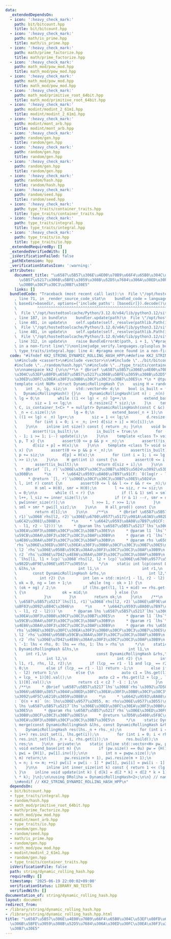 ```yaml
---
data:
  _extendedDependsOn:
  - icon: ':heavy_check_mark:'
    path: bit/bitcount.hpp
    title: bit/bitcount.hpp
  - icon: ':heavy_check_mark:'
    path: math/is_prime.hpp
    title: math/is_prime.hpp
  - icon: ':heavy_check_mark:'
    path: math/prime_factorize.hpp
    title: math/prime_factorize.hpp
  - icon: ':heavy_check_mark:'
    path: math_mod/pow_mod.hpp
    title: math_mod/pow_mod.hpp
  - icon: ':heavy_check_mark:'
    path: math_mod/pow_mod.hpp
    title: math_mod/pow_mod.hpp
  - icon: ':heavy_check_mark:'
    path: math_mod/primitive_root_64bit.hpp
    title: math_mod/primitive_root_64bit.hpp
  - icon: ':heavy_check_mark:'
    path: modint/modint_2_61m1.hpp
    title: modint/modint_2_61m1.hpp
  - icon: ':heavy_check_mark:'
    path: modint/mont_arb.hpp
    title: modint/mont_arb.hpp
  - icon: ':heavy_check_mark:'
    path: random/gen.hpp
    title: random/gen.hpp
  - icon: ':heavy_check_mark:'
    path: random/gen.hpp
    title: random/gen.hpp
  - icon: ':heavy_check_mark:'
    path: random/gen.hpp
    title: random/gen.hpp
  - icon: ':heavy_check_mark:'
    path: random/hash.hpp
    title: random/hash.hpp
  - icon: ':heavy_check_mark:'
    path: random/seed.hpp
    title: random/seed.hpp
  - icon: ':heavy_check_mark:'
    path: type_traits/container_traits.hpp
    title: type_traits/container_traits.hpp
  - icon: ':heavy_check_mark:'
    path: type_traits/integral.hpp
    title: type_traits/integral.hpp
  - icon: ':heavy_check_mark:'
    path: type_traits/io.hpp
    title: type_traits/io.hpp
  _extendedRequiredBy: []
  _extendedVerifiedWith: []
  _isVerificationFailed: false
  _pathExtension: hpp
  _verificationStatusIcon: ':warning:'
  attributes:
    document_title: "\u6587\u5B57\u306E\u4E00\u70B9\u66F4\u65B0\u304C\u53EF\u80FD\u6587\
      \u5B57\u5217\u306B\u5BFE\u3059\u308B\u52D5\u7684\u306A\u30ED\u30FC\u30EA\u30F3\
      \u30B0\u30CF\u30C3\u30B7\u30E5"
    links: []
  bundledCode: "Traceback (most recent call last):\n  File \"/opt/hostedtoolcache/Python/3.12.0/x64/lib/python3.12/site-packages/onlinejudge_verify/documentation/build.py\"\
    , line 71, in _render_source_code_stat\n    bundled_code = language.bundle(stat.path,\
    \ basedir=basedir, options={'include_paths': [basedir]}).decode()\n          \
    \         ^^^^^^^^^^^^^^^^^^^^^^^^^^^^^^^^^^^^^^^^^^^^^^^^^^^^^^^^^^^^^^^^^^^^^^^^^^^^^^^^^\n\
    \  File \"/opt/hostedtoolcache/Python/3.12.0/x64/lib/python3.12/site-packages/onlinejudge_verify/languages/cplusplus.py\"\
    , line 187, in bundle\n    bundler.update(path)\n  File \"/opt/hostedtoolcache/Python/3.12.0/x64/lib/python3.12/site-packages/onlinejudge_verify/languages/cplusplus_bundle.py\"\
    , line 401, in update\n    self.update(self._resolve(pathlib.Path(included), included_from=path))\n\
    \  File \"/opt/hostedtoolcache/Python/3.12.0/x64/lib/python3.12/site-packages/onlinejudge_verify/languages/cplusplus_bundle.py\"\
    , line 401, in update\n    self.update(self._resolve(pathlib.Path(included), included_from=path))\n\
    \  File \"/opt/hostedtoolcache/Python/3.12.0/x64/lib/python3.12/site-packages/onlinejudge_verify/languages/cplusplus_bundle.py\"\
    , line 312, in update\n    raise BundleErrorAt(path, i + 1, \"#pragma once found\
    \ in a non-first line\")\nonlinejudge_verify.languages.cplusplus_bundle.BundleErrorAt:\
    \ type_traits/integral.hpp: line 4: #pragma once found in a non-first line\n"
  code: "#ifndef KK2_STRING_DYNAMIC_ROLLING_HASH_HPP\n#define KK2_STRING_DYNAMIC_ROLLING_HASH_HPP\n\
    \n#include <cassert>\n#include <vector>\n\n#include \"../bit/bitcount.hpp\"\n\
    #include \"../random/hash.hpp\"\n#include \"../type_traits/container_traits.hpp\"\
    \n\nnamespace kk2 {\n\n/**\n * @brief \u6587\u5B57\u306E\u4E00\u70B9\u66F4\u65B0\
    \u304C\u53EF\u80FD\u6587\u5B57\u5217\u306B\u5BFE\u3059\u308B\u52D5\u7684\u306A\
    \u30ED\u30FC\u30EA\u30F3\u30B0\u30CF\u30C3\u30B7\u30E5\n *\n * @tparam NUM\n */\n\
    template <int NUM> struct DynamicRollingHash {\n    using H = random::Hash<NUM>;\n\
    \    int _n, lg, siz;\n    std::vector<H> d;\n    bool is_built = false;\n\n \
    \   DynamicRollingHash() {}\n    DynamicRollingHash(int n) : _n(n) {\n       \
    \ lg = 0;\n        while ((1 << lg) < _n) lg++;\n        extend_base(lg + 1);\n\
    \        siz = 1 << lg;\n        d.resize(2 * siz);\n    }\n    template <class\
    \ C, is_container_t<C> * = nullptr> DynamicRollingHash(const C &c) {\n       \
    \ _n = c.size();\n        lg = 0;\n        extend_base(_n + 1);\n        while\
    \ ((1 << lg) < _n) lg++;\n        siz = 1 << lg;\n        d.resize(2 * siz);\n\
    \        for (int i = 0; i < _n; i++) d[siz + i] = H(c[i]);\n        build();\n\
    \    }\n\n    inline int size() const { return _n; }\n\n    void build() {\n \
    \       assert(!is_built);\n        is_built = true;\n        for (int i = siz\
    \ - 1; i >= 1; i--) update(i);\n    }\n\n    template <class T> void init_set(int\
    \ p, T x) {\n        assert(0 <= p && p < _n);\n        assert(!is_built);\n \
    \       d[siz + p] = H(x);\n    }\n\n    template <class T> void set(int p, T\
    \ x) {\n        assert(0 <= p && p < _n);\n        assert(is_built);\n       \
    \ p += siz;\n        d[p] = H(x);\n        for (int i = 1; i <= lg; i++) update(p\
    \ >> i);\n    }\n\n    H get(int i) const {\n        assert(0 <= i && i < _n);\n\
    \        assert(is_built);\n        return d[siz + i];\n    }\n\n    /**\n   \
    \  * @brief `[l, r)`\u306E\u30CF\u30C3\u30B7\u30E5\u5024\u3092\u53D6\u5F97\u3059\
    \u308B\n     *\n     * \u6642\u9593\u8A08\u7B97\u91CF: `O(log(r - l))`\n     *\n\
    \     * @return `[l, r)`\u306E\u30CF\u30C3\u30B7\u30E5\u5024\n     */\n    H get(int\
    \ l, int r) const {\n        assert(0 <= l && l <= r && r <= _n);\n        assert(is_built);\n\
    \        H sml = H(0), smr = H(0);\n        l += siz, r += siz;\n        int l_siz\
    \ = 0;\n\n        while (l < r) {\n            if (l & 1) sml = sml + d[l] * pw[l_siz],\
    \ l++, l_siz += inner_size(l);\n            if (r & 1) --r, smr = d[r] + smr *\
    \ pw[inner_size(r)];\n            l >>= 1, r >>= 1;\n        }\n        return\
    \ sml + smr * pwi[l_siz];\n    }\n\n    H all_prod() const {\n        assert(is_built);\n\
    \        return d[1];\n    }\n\n    /**\n     * @brief \u6587\u5B57\u5217`lhs[l1,\
    \ r1)`\u3068`rhs[l2, r2)`\u306E\u6700\u9577\u5171\u901A\u63A5\u982D\u8F9E\u3092\
    \u6C42\u3081\u308B\n     *\n     * \u6642\u9593\u8A08\u7B97\u91CF: `O(log^2(min(r1\
    \ - l1, r2 - l2)))`\n     * @param lhs \u6587\u5B57\u5217`lhs`\u306E\u30ED\u30FC\
    \u30EA\u30F3\u30B0\u30CF\u30C3\u30B7\u30E5\n     * @param l1 `lhs`\u306E\u958B\
    \u59CB\u30A4\u30F3\u30C7\u30C3\u30AF\u30B9\n     * @param r1 `lhs`\u306E\u7D42\
    \u4E86\u30A4\u30F3\u30C7\u30C3\u30AF\u30B9\n     * @param rhs \u6587\u5B57\u5217\
    `rhs`\u306E\u30ED\u30FC\u30EA\u30F3\u30B0\u30CF\u30C3\u30B7\u30E5\n     * @param\
    \ l2 `rhs`\u306E\u958B\u59CB\u30A4\u30F3\u30C7\u30C3\u30AF\u30B9\n     * @param\
    \ r2 `rhs`\u306E\u7D42\u4E86\u30A4\u30F3\u30C7\u30C3\u30AF\u30B9\n     * @return\
    \ `lhs[l1, l1 + lcp)`\u3068`rhs[l2, l2 + lcp)`\u306E\u6700\u9577\u5171\u901A\u63A5\
    \u982D\u8F9E\u306E\u9577\u3055\n     */\n    static int lcp(const DynamicRollingHash\
    \ &lhs,\n                   int l1,\n                   int r1,\n            \
    \       const DynamicRollingHash &rhs,\n                   int l2,\n         \
    \          int r2) {\n        int len = std::min(r1 - l1, r2 - l2);\n        int\
    \ ok = 0, ng = len + 1;\n        while (ng - ok > 1) {\n            int mid =\
    \ (ok + ng) / 2;\n            if (lhs.get(l1, l1 + mid) == rhs.get(l2, l2 + mid))\
    \ {\n                ok = mid;\n            } else {\n                ng = mid;\n\
    \            }\n        }\n        return ok;\n    }\n\n    /**\n     * @brief\
    \ \u6587\u5B57\u5217`lhs[l1, r1)`\u3068`rhs[l2, r2)`\u306E\u8F9E\u66F8\u9806\u6BD4\
    \u8F03\u3092\u884C\u3046\n     *\n     * \u6642\u9593\u8A08\u7B97\u91CF: `O(log^2(min(r1\
    \ - l1, r2 - l2)))`\n     * @param lhs \u6587\u5B57\u5217`lhs`\u306E\u30ED\u30FC\
    \u30EA\u30F3\u30B0\u30CF\u30C3\u30B7\u30E5\n     * @param l1 `lhs`\u306E\u958B\
    \u59CB\u30A4\u30F3\u30C7\u30C3\u30AF\u30B9\n     * @param r1 `lhs`\u306E\u7D42\
    \u4E86\u30A4\u30F3\u30C7\u30C3\u30AF\u30B9\n     * @param rhs \u6587\u5B57\u5217\
    `rhs`\u306E\u30ED\u30FC\u30EA\u30F3\u30B0\u30CF\u30C3\u30B7\u30E5\n     * @param\
    \ l2 `rhs`\u306E\u958B\u59CB\u30A4\u30F3\u30C7\u30C3\u30AF\u30B9\n     *  @param\
    \ r2 `rhs`\u306E\u7D42\u4E86\u30A4\u30F3\u30C7\u30C3\u30AF\u30B9\n     * @return\
    \ `-1: lhs < rhs, 0: lhs == rhs, 1: lhs > rhs`\n     */\n    static int strcmp(const\
    \ DynamicRollingHash &lhs,\n                      int l1,\n                  \
    \    int r1,\n                      const DynamicRollingHash &rhs,\n         \
    \             int l2,\n                      int r2) {\n        int lcp_ = lcp(lhs,\
    \ l1, r1, rhs, l2, r2);\n        if (lcp_ == r1 - l1 and lcp_ == r2 - l2) return\
    \ 0;\n        else if (lcp_ == r1 - l1) return -1;\n        else if (lcp_ == r2\
    \ - l2) return 1;\n        else {\n            auto c1 = lhs.get(l1 + lcp_, l1\
    \ + lcp_ + 1)[0].val();\n            auto c2 = rhs.get(l2 + lcp_, l2 + lcp_ +\
    \ 1)[0].val();\n            return c1 < c2 ? -1 : 1;\n        }\n    }\n\n   \
    \ /**\n     * @brief \u6587\u5B57\u5217`lhs`\u3068`rhs`\u3092\u7D50\u5408\u3057\
    \u3066\u65B0\u3057\u3044\u30ED\u30FC\u30EA\u30F3\u30B0\u30CF\u30C3\u30B7\u30E5\
    \u3092\u4F5C\u6210\u3059\u308B\n     *\n     * \u6642\u9593\u8A08\u7B97\u91CF\
    : `O(n + m)` (n: lhs\u306E\u9577\u3055, m: rhs\u306E\u9577\u3055)\n     * @param\
    \ lhs \u6587\u5B57\u5217`lhs`\u306E\u30ED\u30FC\u30EA\u30F3\u30B0\u30CF\u30C3\u30B7\
    \u30E5\n     * @param rhs \u6587\u5B57\u5217`rhs`\u306E\u30ED\u30FC\u30EA\u30F3\
    \u30B0\u30CF\u30C3\u30B7\u30E5\n     * @return \u7D50\u5408\u5F8C\u306E\u30ED\u30FC\
    \u30EA\u30F3\u30B0\u30CF\u30C3\u30B7\u30E5\n     */\n    static DynamicRollingHash\
    \ merge(const DynamicRollingHash &lhs, const DynamicRollingHash &rhs) {\n    \
    \    DynamicRollingHash res(lhs._n + rhs._n);\n        for (int i = 0; i < lhs._n;\
    \ i++) res.init_set(i, lhs.get(i));\n        for (int i = 0; i < rhs._n; i++)\
    \ res.init_set(lhs._n + i, rhs.get(i));\n        res.build();\n        return\
    \ res;\n    }\n\n  private:\n    static inline std::vector<H> pw, pwi;\n    static\
    \ void extend_base(int m) {\n        if (pw.size() == 0u) pw = {H(1), H::get_base()},\
    \ pwi = {H(1), pw[1].inv()};\n\n        int n = pwpw.size();\n        if (n >\
    \ m) return;\n        pw.resize(m + 1), pwi.resize(m + 1);\n        for (int i\
    \ = n; i <= m; ++i) pw[i] = pw[i - 1] * pw[1], pwi[i] = pwi[i - 1] * pwi[1];\n\
    \    }\n\n    inline int inner_size(int k) const { return 1 << (lg - msb(k));\
    \ }\n    inline void update(int k) { d[k] = d[2 * k] + d[2 * k + 1] * inner_size(2\
    \ * k); }\n};\n\nusing DRoliha = DynamicRollingHash<2>;\n\n} // namespace kk2\n\
    \n#endif // KK2_STRING_DYNAMIC_ROLLING_HASH_HPP\n"
  dependsOn:
  - bit/bitcount.hpp
  - type_traits/integral.hpp
  - random/hash.hpp
  - math_mod/primitive_root_64bit.hpp
  - math/prime_factorize.hpp
  - math_mod/pow_mod.hpp
  - modint/mont_arb.hpp
  - type_traits/io.hpp
  - random/gen.hpp
  - random/seed.hpp
  - math/is_prime.hpp
  - random/gen.hpp
  - math_mod/pow_mod.hpp
  - modint/modint_2_61m1.hpp
  - random/gen.hpp
  - type_traits/container_traits.hpp
  isVerificationFile: false
  path: string/dynamic_rolling_hash.hpp
  requiredBy: []
  timestamp: '2025-06-19 22:00:02+09:00'
  verificationStatus: LIBRARY_NO_TESTS
  verifiedWith: []
documentation_of: string/dynamic_rolling_hash.hpp
layout: document
redirect_from:
- /library/string/dynamic_rolling_hash.hpp
- /library/string/dynamic_rolling_hash.hpp.html
title: "\u6587\u5B57\u306E\u4E00\u70B9\u66F4\u65B0\u304C\u53EF\u80FD\u6587\u5B57\u5217\
  \u306B\u5BFE\u3059\u308B\u52D5\u7684\u306A\u30ED\u30FC\u30EA\u30F3\u30B0\u30CF\u30C3\
  \u30B7\u30E5"
---
```

